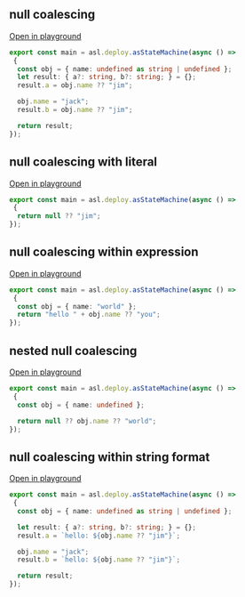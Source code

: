 
## null coalescing
[Open in playground](https://asl-editor-spike-ts-stedi.vercel.app/?aW1wb3J0ICogYXMgYXNsIGZyb20gIkB0czJhc2wvYXNsLWxpYiIKCmV4cG9ydCBjb25zdCBtYWluID0gYXNsLmRlcGxveS5hc1N0YXRlTWFjaGluZShhc3luYyAoKSA9PiAKIHsKICBjb25zdCBvYmogPSB7IG5hbWU6IHVuZGVmaW5lZCBhcyBzdHJpbmcgfCB1bmRlZmluZWQgfTsKICBsZXQgcmVzdWx0OiB7IGE/OiBzdHJpbmcsIGI/OiBzdHJpbmc7IH0gPSB7fTsKICByZXN1bHQuYSA9IG9iai5uYW1lID8/ICJqaW0iOwoKICBvYmoubmFtZSA9ICJqYWNrIjsKICByZXN1bHQuYiA9IG9iai5uYW1lID8/ICJqaW0iOwoKICByZXR1cm4gcmVzdWx0Owp9KTsKCg==)

``` typescript
export const main = asl.deploy.asStateMachine(async () => 
 {
  const obj = { name: undefined as string | undefined };
  let result: { a?: string, b?: string; } = {};
  result.a = obj.name ?? "jim";

  obj.name = "jack";
  result.b = obj.name ?? "jim";

  return result;
});


```


## null coalescing with literal
[Open in playground](https://asl-editor-spike-ts-stedi.vercel.app/?aW1wb3J0ICogYXMgYXNsIGZyb20gIkB0czJhc2wvYXNsLWxpYiIKCmV4cG9ydCBjb25zdCBtYWluID0gYXNsLmRlcGxveS5hc1N0YXRlTWFjaGluZShhc3luYyAoKSA9PiAKIHsKICByZXR1cm4gbnVsbCA/PyAiamltIjsKfSk7Cgo=)

``` typescript
export const main = asl.deploy.asStateMachine(async () => 
 {
  return null ?? "jim";
});


```


## null coalescing within expression
[Open in playground](https://asl-editor-spike-ts-stedi.vercel.app/?aW1wb3J0ICogYXMgYXNsIGZyb20gIkB0czJhc2wvYXNsLWxpYiIKCmV4cG9ydCBjb25zdCBtYWluID0gYXNsLmRlcGxveS5hc1N0YXRlTWFjaGluZShhc3luYyAoKSA9PiAKIHsKICBjb25zdCBvYmogPSB7IG5hbWU6ICJ3b3JsZCIgfTsKICByZXR1cm4gImhlbGxvICIgKyBvYmoubmFtZSA/PyAieW91IjsKfSk7Cgo=)

``` typescript
export const main = asl.deploy.asStateMachine(async () => 
 {
  const obj = { name: "world" };
  return "hello " + obj.name ?? "you";
});


```


## nested null coalescing
[Open in playground](https://asl-editor-spike-ts-stedi.vercel.app/?aW1wb3J0ICogYXMgYXNsIGZyb20gIkB0czJhc2wvYXNsLWxpYiIKCmV4cG9ydCBjb25zdCBtYWluID0gYXNsLmRlcGxveS5hc1N0YXRlTWFjaGluZShhc3luYyAoKSA9PiAKIHsKICBjb25zdCBvYmogPSB7IG5hbWU6IHVuZGVmaW5lZCB9OwoKICByZXR1cm4gbnVsbCA/PyBvYmoubmFtZSA/PyAid29ybGQiOwp9KTsKCg==)

``` typescript
export const main = asl.deploy.asStateMachine(async () => 
 {
  const obj = { name: undefined };

  return null ?? obj.name ?? "world";
});


```


## null coalescing within string format
[Open in playground](https://asl-editor-spike-ts-stedi.vercel.app/?aW1wb3J0ICogYXMgYXNsIGZyb20gIkB0czJhc2wvYXNsLWxpYiIKCmV4cG9ydCBjb25zdCBtYWluID0gYXNsLmRlcGxveS5hc1N0YXRlTWFjaGluZShhc3luYyAoKSA9PiAKIHsKICBjb25zdCBvYmogPSB7IG5hbWU6IHVuZGVmaW5lZCBhcyBzdHJpbmcgfCB1bmRlZmluZWQgfTsKCiAgbGV0IHJlc3VsdDogeyBhPzogc3RyaW5nLCBiPzogc3RyaW5nOyB9ID0ge307CiAgcmVzdWx0LmEgPSBgaGVsbG86ICR7b2JqLm5hbWUgPz8gImppbSJ9YDsKCiAgb2JqLm5hbWUgPSAiamFjayI7CiAgcmVzdWx0LmIgPSBgaGVsbG86ICR7b2JqLm5hbWUgPz8gImppbSJ9YDsKCiAgcmV0dXJuIHJlc3VsdDsKfSk7Cgo=)

``` typescript
export const main = asl.deploy.asStateMachine(async () => 
 {
  const obj = { name: undefined as string | undefined };

  let result: { a?: string, b?: string; } = {};
  result.a = `hello: ${obj.name ?? "jim"}`;

  obj.name = "jack";
  result.b = `hello: ${obj.name ?? "jim"}`;

  return result;
});


```


